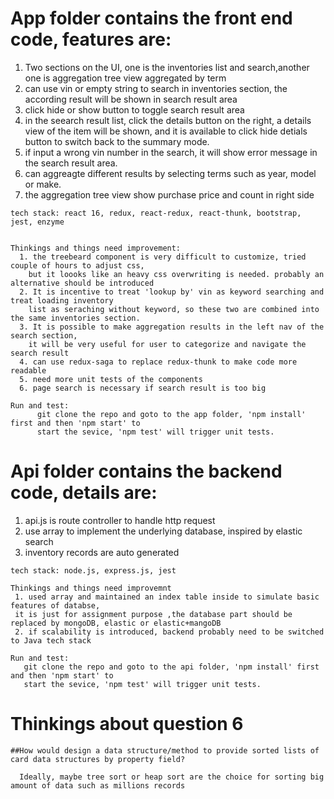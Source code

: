 
# App folder contains the front end code, features are:
 1. Two sections on the UI, one is the inventories list and search,another one is aggregation tree view aggregated by term
 2. can use vin or empty string to search in inventories section, the according result will be shown in search result area
 3. click hide or show button to toggle search result area
 4. in the seearch result list, click the details button on the right, a details view of the item will be shown, 
   and it is available to click hide detials button to switch back to the summary mode.
 5. if input a wrong vin number in the search, it will show error message in the search result area.
 6. can aggreagte different results by selecting terms such as year, model or make.
 7. the aggregation tree view show purchase price and count in right side

```	
tech stack: react 16, redux, react-redux, react-thunk, bootstrap, jest, enzyme
```
```

Thinkings and things need improvement: 
  1. the treebeard component is very difficult to customize, tried couple of hours to adjust css, 
    but it loooks like an heavy css overwriting is needed. probably an alternative should be introduced
  2. It is incentive to treat 'lookup by' vin as keyword searching and treat loading inventory 
    list as seraching without keyword, so these two are combined into the same inventories section.
  3. It is possible to make aggregation results in the left nav of the search section, 
    it will be very useful for user to categorize and navigate the search result
  4. can use redux-saga to replace redux-thunk to make code more readable
  5. need more unit tests of the components
  6. page search is necessary if search result is too big
```
```
Run and test:
      git clone the repo and goto to the app folder, 'npm install' first and then 'npm start' to 
      start the sevice, 'npm test' will trigger unit tests.
   ```



# Api folder contains the backend code, details are:
   1. api.js is route controller to handle http request
   2. use array to implement the underlying database, inspired by elastic search
   3. inventory records are auto generated 
   
   ```
   tech stack: node.js, express.js, jest
   ```
   ```
   Thinkings and things need improvemnt
    1. used array and maintained an index table inside to simulate basic features of databse,
    it is just for assignment purpose ,the database part should be replaced by mongoDB, elastic or elastic+mangoDB
    2. if scalability is introduced, backend probably need to be switched to Java tech stack
   ```
   ```
   Run and test:
      git clone the repo and goto to the api folder, 'npm install' first and then 'npm start' to 
      start the sevice, 'npm test' will trigger unit tests.
   ```
   
# Thinkings about question 6 
```
##How would design a data structure/method to provide sorted lists of card data structures by property field?
 
  Ideally, maybe tree sort or heap sort are the choice for sorting big amount of data such as millions records
 ```



